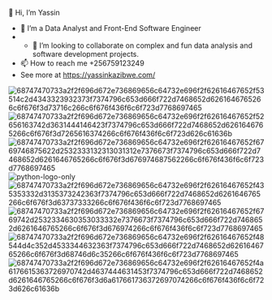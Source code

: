 👋 Hi, I’m Yassin
- 👀 I’m a Data Analyst and Front-End Software Engineer
- - 💞️ I’m looking to collaborate on complex and fun data analysis and software development projects.
- 📫 How to reach me +256759123249
- See more at https://yassinkazibwe.com/

<!---
kazibweyassin/kazibweyassin is a ✨ special ✨ repository because its `README.md` (this ![68747470733a2f2f696d672e736869656c64732e696f2f62616467652f4a6176615363726970742d4637444631453f7374796c653d666f722d7468652d6261646765266c6f676f3d6a617661736372697074266c6f676f436f6c6f723d626c61636b](https://github.com/kazibweyassin/kazibweyassin/assets/111964624/b469ec60-ce48-4deb-b12d-20e476976d28)
file) appears on your GitHub profile.
You can click the Preview link to take a look at your changes.
--->
![68747470733a2f2f696d672e736869656c64732e696f2f62616467652f53514c2d4343323932373f7374796c653d666f722d7468652d6261646765266c6f676f3d73716c266c6f676f436f6c6f723d7768697465](https://github.com/kazibweyassin/kazibweyassin/assets/111964624/82d07673-eb62-4965-b81d-430f3511e300)
![68747470733a2f2f696d672e736869656c64732e696f2f62616467652f52656163742d3631444146423f7374796c653d666f722d7468652d6261646765266c6f676f3d7265616374266c6f676f436f6c6f723d626c61636b](https://github.com/kazibweyassin/kazibweyassin/assets/111964624/28fc2aaa-697f-4810-9ee2-a16dd71c16a8)
![68747470733a2f2f696d672e736869656c64732e696f2f62616467652f6769746875622d2532333132313031312e7376673f7374796c653d666f722d7468652d6261646765266c6f676f3d676974687562266c6f676f436f6c6f723d7768697465](https://github.com/kazibweyassin/kazibweyassin/assets/111964624/09640ddb-6363-475c-85d3-3990d59c22dd)
![python-logo-only](https://github.com/kazibweyassin/kazibweyassin/assets/111964624/a39ea00d-ff86-4274-ad81-0c41b888dba1)
![68747470733a2f2f696d672e736869656c64732e696f2f62616467652f435353332d3135373242363f7374796c653d666f722d7468652d6261646765266c6f676f3d63737333266c6f676f436f6c6f723d7768697465](https://github.com/kazibweyassin/kazibweyassin/assets/111964624/96262205-e720-46e6-a764-b132fb23f6ad)
![68747470733a2f2f696d672e736869656c64732e696f2f62616467652f6769742d2532334630353033332e7376673f7374796c653d666f722d7468652d6261646765266c6f676f3d676974266c6f676f436f6c6f723d7768697465](https://github.com/kazibweyassin/kazibweyassin/assets/111964624/61222678-0365-4b42-8e87-106714436bf6)
![68747470733a2f2f696d672e736869656c64732e696f2f62616467652f48544d4c352d4533344632363f7374796c653d666f722d7468652d6261646765266c6f676f3d68746d6c35266c6f676f436f6c6f723d7768697465](https://github.com/kazibweyassin/kazibweyassin/assets/111964624/a16f0c43-2722-473d-97f1-b801c37ef774)
![68747470733a2f2f696d672e736869656c64732e696f2f62616467652f4a6176615363726970742d4637444631453f7374796c653d666f722d7468652d6261646765266c6f676f3d6a617661736372697074266c6f676f436f6c6f723d626c61636b](https://github.com/kazibweyassin/kazibweyassin/assets/111964624/0d3df6bb-1d0d-4c08-9015-9eea565018bd)

